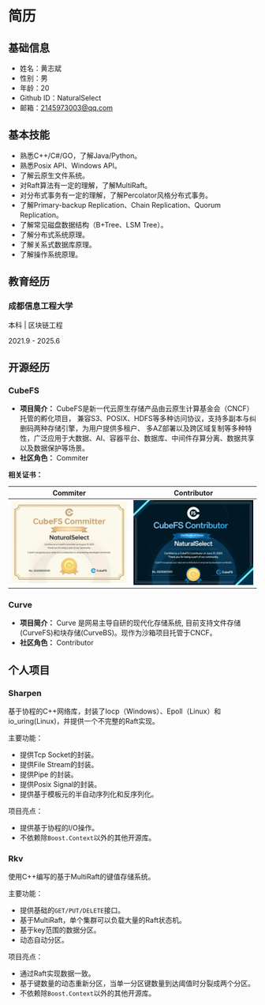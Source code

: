 # 简历

## 基础信息

* 姓名：黄志斌
* 性别：男
* 年龄：20
* Github ID：NaturalSelect
* 邮箱：2145973003@qq.com

## 基本技能

* 熟悉C++/C#/GO，了解Java/Python。
* 熟悉Posix API、Windows API。
* 了解云原生文件系统。
* 对Raft算法有一定的理解，了解MultiRaft。
* 对分布式事务有一定的理解，了解Percolator风格分布式事务。
* 了解Primary-backup Replication、Chain Replication、Quorum Replication。
* 了解常见磁盘数据结构（B+Tree、LSM Tree）。
* 了解分布式系统原理。
* 了解关系式数据库原理。
* 了解操作系统原理。

## 教育经历

### 成都信息工程大学

本科 | 区块链工程

2021.9 - 2025.6

## 开源经历

### CubeFS

* **项目简介：** CubeFS是新一代云原生存储产品由云原生计算基金会（CNCF）托管的孵化项目， 兼容S3、POSIX、HDFS等多种访问协议，支持多副本与纠删码两种存储引擎，为用户提供多租户、 多AZ部署以及跨区域复制等多种特性，广泛应用于大数据、AI、容器平台、数据库、中间件存算分离、数据共享以及数据保护等场景。
* **社区角色：** Commiter

**相关证书：**

|Commiter|Contributor|
|-|-|
|![Commiter](./CubeFS%20Commiter.jpg)|![Contributor](./CubeFS%20Contributor.jpg)|

### Curve

* **项目简介：** Curve 是网易主导自研的现代化存储系统, 目前支持文件存储(CurveFS)和块存储(CurveBS)。现作为沙箱项目托管于CNCF。
* **社区角色：** Contributor

## 个人项目

### Sharpen

基于协程的C++网络库，封装了Iocp（Windows）、Epoll（Linux）和io_uring(Linux)，并提供一个不完整的Raft实现。

主要功能：
* 提供Tcp Socket的封装。
* 提供File Stream的封装。
* 提供Pipe 的封装。
* 提供Posix Signal的封装。
* 提供基于模板元的半自动序列化和反序列化。

项目亮点：
* 提供基于协程的I/O操作。
* 不依赖除`Boost.Context`以外的其他开源库。

### Rkv

使用C++编写的基于MultiRaft的键值存储系统。

主要功能：
* 提供基础的`GET/PUT/DELETE`接口。
* 基于MultiRaft，单个集群可以负载大量的Raft状态机。
* 基于key范围的数据分区。
* 动态自动分区。

项目亮点：
* 通过Raft实现数据一致。
* 基于键数量的动态重新分区，当单一分区键数量到达阈值时分裂成两个分区。
* 不依赖除`Boost.Context`以外的其他开源库。